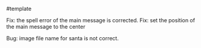 #template

Fix: the spell error of the main message is corrected.
Fix: set the position of the main message to the center

Bug: image file name for santa is not correct.
